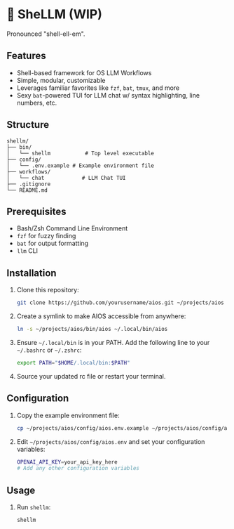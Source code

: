 # 🐚 SheLLM (WIP)

Pronounced "shell-ell-em".

## Features

- Shell-based framework for OS LLM Workflows
- Simple, modular, customizable
- Leverages familiar favorites like `fzf`, `bat`, `tmux`, and more
- Sexy `bat`-powered TUI for LLM chat w/ syntax highlighting, line numbers, etc.

## Structure

```
shellm/
├── bin/
│   └── shellm           # Top level executable
├── config/
│   └── .env.example # Example environment file
├── workflows/
│   └── chat            # LLM Chat TUI
├── .gitignore
└── README.md
```

## Prerequisites

- Bash/Zsh Command Line Environment
- `fzf` for fuzzy finding
- `bat` for output formatting
- `llm` CLI

## Installation

1. Clone this repository:

   ```bash
   git clone https://github.com/yourusername/aios.git ~/projects/aios
   ```

2. Create a symlink to make AIOS accessible from anywhere:

   ```bash
   ln -s ~/projects/aios/bin/aios ~/.local/bin/aios
   ```

3. Ensure `~/.local/bin` is in your PATH. Add the following line to your `~/.bashrc` or `~/.zshrc`:

   ```bash
   export PATH="$HOME/.local/bin:$PATH"
   ```

4. Source your updated rc file or restart your terminal.

## Configuration

1. Copy the example environment file:

   ```bash
   cp ~/projects/aios/config/aios.env.example ~/projects/aios/config/aios.env
   ```

2. Edit `~/projects/aios/config/aios.env` and set your configuration variables:

   ```bash
   OPENAI_API_KEY=your_api_key_here
   # Add any other configuration variables
   ```

## Usage

1. Run `shellm`:

   ```bash
   shellm
   ```
